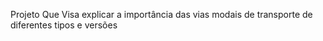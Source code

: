 Projeto Que Visa explicar a importância das vias modais de transporte de diferentes tipos e versões 
